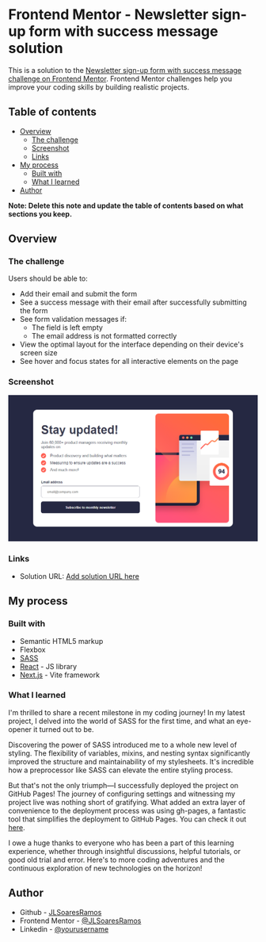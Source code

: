 # Frontend Mentor - Newsletter sign-up form with success message solution

This is a solution to the [Newsletter sign-up form with success message challenge on Frontend Mentor](https://www.frontendmentor.io/challenges/newsletter-signup-form-with-success-message-3FC1AZbNrv). Frontend Mentor challenges help you improve your coding skills by building realistic projects. 

## Table of contents

- [Overview](#overview)
  - [The challenge](#the-challenge)
  - [Screenshot](#screenshot)
  - [Links](#links)
- [My process](#my-process)
  - [Built with](#built-with)
  - [What I learned](#what-i-learned)
- [Author](#author)

**Note: Delete this note and update the table of contents based on what sections you keep.**

## Overview

### The challenge

Users should be able to:

- Add their email and submit the form
- See a success message with their email after successfully submitting the form
- See form validation messages if:
  - The field is left empty
  - The email address is not formatted correctly
- View the optimal layout for the interface depending on their device's screen size
- See hover and focus states for all interactive elements on the page

### Screenshot

![Screenshot of my solution](./screenshots/newsletter-desktop-solution.png)

### Links

- Solution URL: [Add solution URL here](https://jlsoaresramos.github.io/newsletter-challenge/)

## My process

### Built with

- Semantic HTML5 markup
- Flexbox
- [SASS](https://sass-lang.com/)
- [React](https://reactjs.org/) - JS library
- [Next.js](https://vitejs.dev/) - Vite framework

### What I learned

I'm thrilled to share a recent milestone in my coding journey! In my latest project, I delved into the world of SASS for the first time, and what an eye-opener it turned out to be.

Discovering the power of SASS introduced me to a whole new level of styling. The flexibility of variables, mixins, and nesting syntax significantly improved the structure and maintainability of my stylesheets. It's incredible how a preprocessor like SASS can elevate the entire styling process.

But that's not the only triumph—I successfully deployed the project on GitHub Pages! The journey of configuring settings and witnessing my project live was nothing short of gratifying. What added an extra layer of convenience to the deployment process was using gh-pages, a fantastic tool that simplifies the deployment to GitHub Pages. You can check it out [here](https://github.com/tschaub/gh-pages).

I owe a huge thanks to everyone who has been a part of this learning experience, whether through insightful discussions, helpful tutorials, or good old trial and error. Here's to more coding adventures and the continuous exploration of new technologies on the horizon!

## Author

- Github - [JLSoaresRamos](https://github.com/JLSoaresRamos)
- Frontend Mentor - [@JLSoaresRamos](https://www.frontendmentor.io/profile/JLSoaresRamos)
- Linkedin - [@yourusername](https://www.linkedin.com/in/jlramossoares/)
